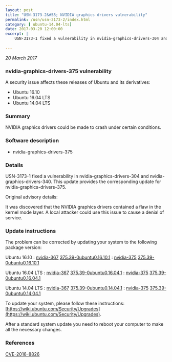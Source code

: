 ```yaml
---
layout: post
title: "USN-3173-2&#58; NVIDIA graphics drivers vulnerability"
permalink: /usn/usn-3173-2/index.html
category: [ ubuntu-14.04-lts]
date: 2017-03-20 12:00:00
excerpt: |
    USN-3173-1 fixed a vulnerability in nvidia-graphics-drivers-304 and nvidia-graphics-drivers-340. This update provides the corresponding update for nvidia-graphics-drivers-375.
    
--- 
```

 
 

*20 March 2017*

### nvidia-graphics-drivers-375 vulnerability

A security issue affects these releases of Ubuntu and its derivatives:

* Ubuntu 16.10
* Ubuntu 16.04 LTS
* Ubuntu 14.04 LTS

### Summary

NVIDIA graphics drivers could be made to crash under certain conditions. 

### Software description

* nvidia-graphics-drivers-375 

### Details

USN-3173-1 fixed a vulnerability in nvidia-graphics-drivers-304 and nvidia-graphics-drivers-340. This update provides the corresponding update for nvidia-graphics-drivers-375.

Original advisory details:

 It was discovered that the NVIDIA graphics drivers contained a flaw in the kernel mode layer. A local attacker could use this issue to cause a denial of service. 

### Update instructions

The problem can be corrected by updating your system to the following package version:

Ubuntu 16.10
 : [nvidia-367](https://launchpad.net/ubuntu/+source/nvidia-graphics-drivers-375) <span> [375.39-0ubuntu0.16.10.1](https://launchpad.net/ubuntu/+source/nvidia-graphics-drivers-375/375.39-0ubuntu0.16.10.1) </span> 
 : [nvidia-375](https://launchpad.net/ubuntu/+source/nvidia-graphics-drivers-375) <span> [375.39-0ubuntu0.16.10.1](https://launchpad.net/ubuntu/+source/nvidia-graphics-drivers-375/375.39-0ubuntu0.16.10.1) </span> 

Ubuntu 16.04 LTS
 : [nvidia-367](https://launchpad.net/ubuntu/+source/nvidia-graphics-drivers-375) <span> [375.39-0ubuntu0.16.04.1](https://launchpad.net/ubuntu/+source/nvidia-graphics-drivers-375/375.39-0ubuntu0.16.04.1) </span> 
 : [nvidia-375](https://launchpad.net/ubuntu/+source/nvidia-graphics-drivers-375) <span> [375.39-0ubuntu0.16.04.1](https://launchpad.net/ubuntu/+source/nvidia-graphics-drivers-375/375.39-0ubuntu0.16.04.1) </span> 

Ubuntu 14.04 LTS
 : [nvidia-367](https://launchpad.net/ubuntu/+source/nvidia-graphics-drivers-375) <span> [375.39-0ubuntu0.14.04.1](https://launchpad.net/ubuntu/+source/nvidia-graphics-drivers-375/375.39-0ubuntu0.14.04.1) </span> 
 : [nvidia-375](https://launchpad.net/ubuntu/+source/nvidia-graphics-drivers-375) <span> [375.39-0ubuntu0.14.04.1](https://launchpad.net/ubuntu/+source/nvidia-graphics-drivers-375/375.39-0ubuntu0.14.04.1) </span> 

To update your system, please follow these instructions: [https://wiki.ubuntu.com/Security/Upgrades](https://wiki.ubuntu.com/Security/Upgrades).

After a standard system update you need to reboot your computer to make all the necessary changes. 

### References

 
 [CVE-2016-8826](http://people.ubuntu.com/~ubuntu-security/cve/CVE-2016-8826)
 

